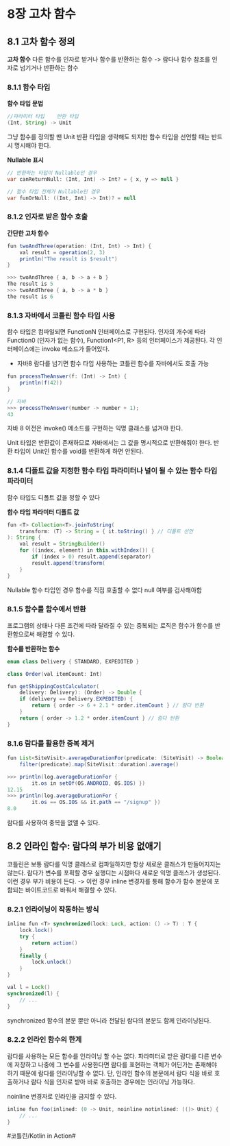 # 8장 고차 함수
## 8.1 고차 함수 정의
**고차 함수**
다른 함수를 인자로 받거나 함수를 반환하는 함수
-> 람다나 함수 참조를 인자로 넘기거나 반환하는 함수

### 8.1.1 함수 타입
**함수 타입 문법**
```java
//파라미터 타입    반환 타입
(Int, String) -> Unit
```
그냥 함수를 정의할 땐 Unit 반환 타입을 생략해도 되지만
함수 타입을 선언할 때는 반드시 명시해야 한다.

**Nullable  표시**
```java
// 반환하는 타입이 Nullable인 경우
var canReturnNull: (Int, Int) -> Int? = { x, y => null }

// 함수 타입 전체가 Nullable인 경우
var funOrNull: ((Int, Int) -> Int)? = null
```

### 8.1.2 인자로 받은 함수 호출
**간단한 고차 함수**
```java
fun twoAndThree(operation: (Int, Int) -> Int) {
	val result = operation(2, 3)
	println("The result is $result")
}

>>> twoAndThree { a, b -> a + b }
The result is 5
>>> twoAndThree { a, b -> a * b }
the result is 6
```

### 8.1.3 자바에서 코틀린 함수 타입 사용
함수 타입은 컴파일되면 FunctionN 인터페이스로 구현된다.
인자의 개수에 따라 Function0<R> (인자가 없는 함수), Function1<P1, R> 등의 인터페이스가 제공된다.
각 인터페이스에는 invoke 메소드가 들어있다.

- 자바8 람다를 넘기면 함수 타입 사용하는 코틀린 함수를 자바에서도 호출 가능
```java
fun processTheAnswer(f: (Int) -> Int) {
	println(f(42))
}

// 자바
>>> processTheAnswer(number -> number + 1);
43
```

자바 8 이전은 invoke() 메소드를 구현하는 익명 클래스를 넘겨야 한다.

Unit 타입은 반환값이 존재하므로 자바에서는 그 값을 명시적으로 반환해줘야 한다.
반환 타입이 Unit인 함수를 void를 반환하게 하면 안된다.

### 8.1.4 디폴트 값을 지정한 함수 타입 파라미터나 널이 될 수 있는 함수 타입 파라미터
 함수 타입도 디폴트 값을 정할 수 있다

**함수 타입 파라미터 디폴트 값**
```java
fun <T> Collection<T>.joinToString(
	transform: (T) -> String = { it.toString() } // 디폴트 선언
): String {
	val result = StringBuilder()
	for ((index, element) in this.withIndex()) {
		if (index > 0) result.append(separator)
		result.append(transform(
	}
}
```

Nullable 함수 타입인 경우 함수를 직접 호출할 수 없다
null 여부를 검사해야함

### 8.1.5 함수를 함수에서 반환
프로그램의 상태나 다른 조건에 따라 달라질 수 있는 중복되는 로직은 함수가 함수를 반환함으로써 해결할 수 있다.

**함수를 반환하는 함수**
```java
enum class Delivery { STANDARD, EXPEDITED }

class Order(val itemCount: Int)

fun getShippingCostCalculator(
	delivery: Delivery): (Order) -> Double {
	if (delivery == Delivery.EXPEDITED) {
		return { order -> 6 + 2.1 * order.itemCount } // 람다 반환
	}
	return { order -> 1.2 * order.itemCount } // 람다 반환
}
```

### 8.1.6 람다를 활용한 중복 제거
```java
fun List<SiteVisit>.averageDurationFor(predicate: (SiteVisit) -> Boolean) = 
	filter(predicate).map(SiteVisit::duration).average()

>>> println(log.averageDurationFor {
		it.os in setOf(OS.ANDROID, OS.IOS) })
12.15
>>> println(log.averageDurationFor {
		it.os == OS.IOS && it.path == "/signup" })
8.0
```
람다를 사용하여 중복을 없앨 수 있다.

## 8.2 인라인 함수: 람다의 부가 비용 없애기
코틀린은 보통 람다를 익명 클래스로 컴파일하지만 항상 새로운 클래스가 만들어지지는 않는다. 람다가 변수를 포획할 경우 실행디는 시점마다 새로운 익명 클래스가 생성된다.
이런 경우 부가 비용이 든다.
-> 이런 경우 inline 변경자를 통해 함수가 함수 본문에 포함되는 바이트코드로 바꿔서 해결할 수 있다.

### 8.2.1 인라이닝이 작동하는 방식
```java
inline fun <T> synchronized(lock: Lock, action: () -> T) : T {
	lock.lock()
	try {
		return action()
	}
	finally {
		lock.unlock()
	}
}

val l = Lock()
synchronized(l) {
	// ...
}
```
synchronized 함수의 본문 뿐만 아니라 전달된 람다의 본문도 함께 인라이닝된다.

### 8.2.2 인라인 함수의 한계
람다를 사용하는 모든 함수를 인라이닝 할 수는 없다. 파라미터로 받은 람다를 다른 변수에 저장하고 나중에 그 변수를 사용한다면 람다를 표현하는 객체가 어딘가는 존재해야 하기 때문에 람다를 인라이닝할 수 없다.
단, 인라인 함수의 본문에서 람다 식을 바로 호출하거나 람다 식을 인자로 받아 바로 호출하는 경우에는 인라이닝 가능하다.

noinline 변경자로 인라인을 금지할 수 있다.
```java
inline fun foo(inlined: (0 -> Unit, noinline notinlined: (()> Unit) {
	// ...
}
```


#코틀린/Kotlin in Action#